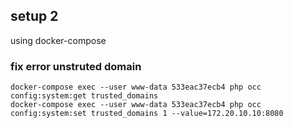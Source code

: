 ## setup 2
  using docker-compose

### fix error unstruted domain
    docker-compose exec --user www-data 533eac37ecb4 php occ config:system:get trusted_domains
    docker-compose exec --user www-data 533eac37ecb4 php occ config:system:set trusted_domains 1 --value=172.20.10.10:8080